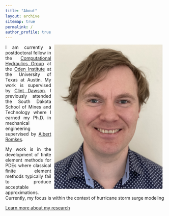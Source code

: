 ```yaml
---
title: "About"
layout: archive
sitemap: true
permalink: /
author_profile: true
---
```


<img src="/assets/images/EV_new.JPG" width="340px" alt="Eirik Valseth" align="right" style="display:block;margin-bottom:10px;margin-left:auto;margin-right:auto;padding-left: 10px;padding-right: 10px;" z-index="1" />

<!-- # About -->

<p style="text-align: justify; padding-right: 10px;">
I am currently a postdoctoral fellow in the <a href="https://www.oden.utexas.edu/research/centers-groups/chg/">Computational Hydraulics Group</a> at the <a href="https://www.oden.utexas.edu">Oden Institute</a> at the University of Texas at Austin.
My work is supervised by <a href="https://www.oden.utexas.edu/people/36/">Clint Dawson</a>.
I previously attended the South Dakota School of Mines and Technology where I earned my Ph.D. in mechanical engineering supervised by <a href="https://www.sdsmt.edu/Directories/Personnel/Romkes,-Albert/">Albert Romkes</a>.  
</p>



<p style="text-align: justify">
My work is in the development of finite element methods for PDEs where classical finite element methods typically fail to produce acceptable approximations. Currently, my focus is within the context of hurricane storm surge modeling
</p>  

[Learn more about my research](/research/)
